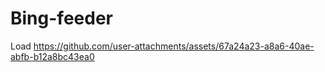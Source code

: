# Bing-feeder

Load
https://github.com/user-attachments/assets/67a24a23-a8a6-40ae-abfb-b12a8bc43ea0
